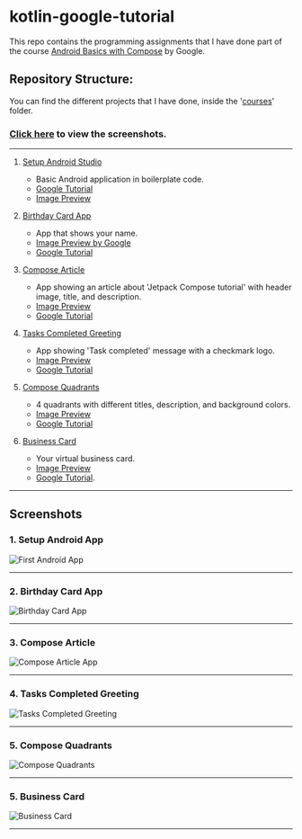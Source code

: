 # kotlin-google-tutorial
This repo contains the programming assignments that I have done part of the course [Android Basics with Compose](https://developer.android.com/courses/android-basics-compose/course) by Google. 

## Repository Structure:
You can find the different projects that I have done, inside the '[courses](courses)' folder. 

### [Click here](#screenshots) to view the screenshots.
<hr />

1. [Setup Android Studio](courses/1-setup_android_studio)
   - Basic Android application in boilerplate code. 
   - [Google Tutorial ](https://developer.android.com/codelabs/basic-android-kotlin-compose-emulator?continue=https%3A%2F%2Fdeveloper.android.com%2Fcourses%2Fpathways%2Fandroid-basics-compose-unit-1-pathway-2%23codelab-https%3A%2F%2Fdeveloper.android.com%2Fcodelabs%2Fbasic-android-kotlin-compose-emulator#2)
   - [Image Preview](https://developer.android.com/static/codelabs/basic-android-kotlin-compose-emulator/img/e5f5b9afeb297948_960.png)


2. [Birthday Card App](courses/2-build_a_basic_layout/1-birthday_card) 
   - App that shows your name. 
   - [Image Preview by Google](https://developer.android.com/static/codelabs/basic-android-kotlin-compose-add-images/img/b681900fe13e5598_960.png)
   - [Google Tutorial](https://developer.android.com/codelabs/basic-android-kotlin-compose-text-composables?continue=https%3A%2F%2Fdeveloper.android.com%2Fcourses%2Fpathways%2Fandroid-basics-compose-unit-1-pathway-3%23codelab-https%3A%2F%2Fdeveloper.android.com%2Fcodelabs%2Fbasic-android-kotlin-compose-text-composables#8)
   
      
3. [Compose Article](courses/2-build_a_basic_layout/2-compose_preview)
   - App showing an article about 'Jetpack Compose tutorial' with header image, title, and description.
   - [Image Preview](https://developer.android.com/static/codelabs/basic-android-kotlin-compose-composables-practice-problems/img/c8c16974d0aef074_960.png)
   - [Google Tutorial](https://developer.android.com/codelabs/basic-android-kotlin-compose-composables-practice-problems?continue=https%3A%2F%2Fdeveloper.android.com%2Fcourses%2Fpathways%2Fandroid-basics-compose-unit-1-pathway-3%23codelab-https%3A%2F%2Fdeveloper.android.com%2Fcodelabs%2Fbasic-android-kotlin-compose-composables-practice-problems#1)


4. [Tasks Completed Greeting](courses/2-build_a_basic_layout/3-task_manager)
   - App showing 'Task completed' message with a checkmark logo. 
   - [Image Preview](https://developer.android.com/static/codelabs/basic-android-kotlin-compose-composables-practice-problems/img/b5a2de2b0064e729_960.png)
   - [Google Tutorial](https://developer.android.com/codelabs/basic-android-kotlin-compose-composables-practice-problems?continue=https%3A%2F%2Fdeveloper.android.com%2Fcourses%2Fpathways%2Fandroid-basics-compose-unit-1-pathway-3%23codelab-https%3A%2F%2Fdeveloper.android.com%2Fcodelabs%2Fbasic-android-kotlin-compose-composables-practice-problems#2)

   
5. [Compose Quadrants](courses/2-build_a_basic_layout/4-compose_quadrant)
   - 4 quadrants with different titles, description, and background colors. 
   - [Image Preview](https://developer.android.com/static/codelabs/basic-android-kotlin-compose-composables-practice-problems/img/c0c70117bbd3b5b5_960.png)
   - [Google Tutorial](https://developer.android.com/codelabs/basic-android-kotlin-compose-business-card?continue=https%3A%2F%2Fdeveloper.android.com%2Fcourses%2Fpathways%2Fandroid-basics-compose-unit-1-pathway-3%23codelab-https%3A%2F%2Fdeveloper.android.com%2Fcodelabs%2Fbasic-android-kotlin-compose-business-card#0)
      

6. [Business Card](courses/2-build_a_basic_layout/5-business_card)
   - Your virtual business card.
   - [Image Preview](https://developer.android.com/static/codelabs/basic-android-kotlin-compose-business-card/img/c941a07bca72427f_960.png)
   - [Google Tutorial](https://developer.android.com/codelabs/basic-android-kotlin-compose-business-card?continue=https%3A%2F%2Fdeveloper.android.com%2Fcourses%2Fpathways%2Fandroid-basics-compose-unit-1-pathway-3%23codelab-https%3A%2F%2Fdeveloper.android.com%2Fcodelabs%2Fbasic-android-kotlin-compose-business-card#0). 

<hr />

## Screenshots

### 1. Setup Android App
![First Android App](resources/images/1_1-setup_android_studio.png)
<hr />

### 2. Birthday Card App
![Birthday Card App](resources/images/2_1-Happy_birthday_greeting_card.png)
<hr />

### 3. Compose Article
![Compose Article App](resources/images/2_2-Compose_preview-Jetpack_Compose.png)
<hr />

### 4. Tasks Completed Greeting
![Tasks Completed Greeting](resources/images/2_3-Tasks_Completed.png)
<hr />

### 5. Compose Quadrants
![Compose Quadrants](resources/images/2_4-Compose_quadrants.png)
<hr />

### 5. Business Card
![Business Card](resources/images/2_5-Business_Card.png)
<hr />
